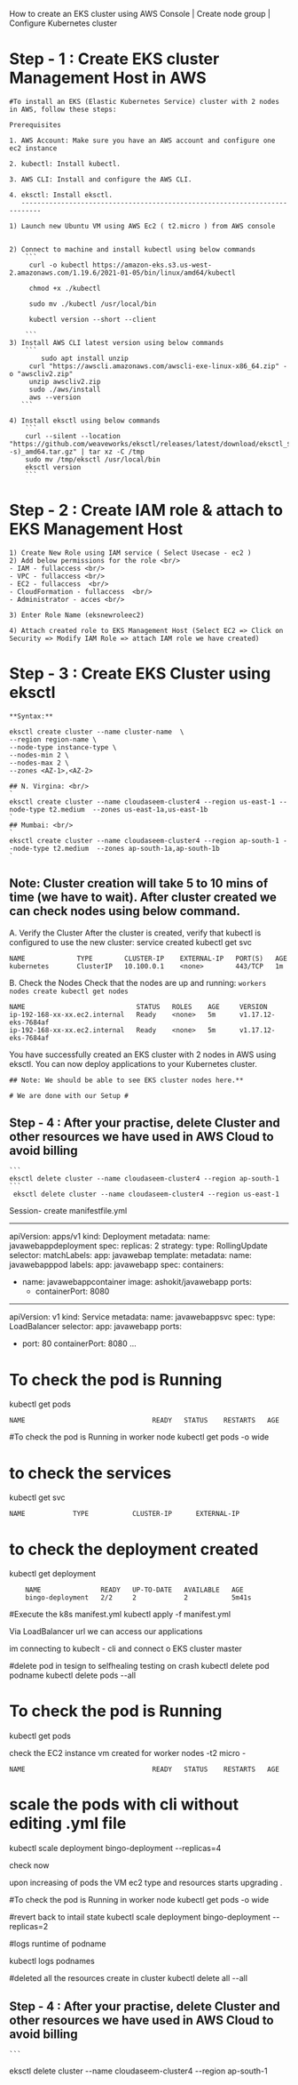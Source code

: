 How to create an EKS cluster using AWS Console | Create node group | Configure Kubernetes cluster


# Step - 1 : Create EKS cluster Management Host in AWS #

	#To install an EKS (Elastic Kubernetes Service) cluster with 2 nodes in AWS, follow these steps:

	Prerequisites

	1. AWS Account: Make sure you have an AWS account and configure one ec2 instance

	2. kubectl: Install kubectl. 

	3. AWS CLI: Install and configure the AWS CLI.

	4. eksctl: Install eksctl.
       ---------------------------------------------------------------------------

	1) Launch new Ubuntu VM using AWS Ec2 ( t2.micro ) from AWS console	


	2) Connect to machine and install kubectl using below commands  
        ```
         curl -o kubectl https://amazon-eks.s3.us-west-2.amazonaws.com/1.19.6/2021-01-05/bin/linux/amd64/kubectl

         chmod +x ./kubectl

         sudo mv ./kubectl /usr/local/bin

         kubectl version --short --client
  
        ```
	3) Install AWS CLI latest version using below commands 
        ```
        	sudo apt install unzip
       	 curl "https://awscli.amazonaws.com/awscli-exe-linux-x86_64.zip" -o "awscliv2.zip"
       	 unzip awscliv2.zip
       	 sudo ./aws/install
       	 aws --version
       ```

	4) Install eksctl using below commands
		```
		curl --silent --location "https://github.com/weaveworks/eksctl/releases/latest/download/eksctl_$(uname -s)_amd64.tar.gz" | tar xz -C /tmp
		sudo mv /tmp/eksctl /usr/local/bin
		eksctl version
		```
# Step - 2 : Create IAM role & attach to EKS Management Host #

	1) Create New Role using IAM service ( Select Usecase - ec2 )
	2) Add below permissions for the role <br/>
	- IAM - fullaccess <br/>
	- VPC - fullaccess <br/>
	- EC2 - fullaccess  <br/>
	- CloudFormation - fullaccess  <br/>
	- Administrator - acces <br/>
		
	3) Enter Role Name (eksnewroleec2) 

	4) Attach created role to EKS Management Host (Select EC2 => Click on Security => Modify IAM Role => attach IAM role we have created) 

# Step - 3 : Create EKS Cluster using eksctl # 
	**Syntax:** 

	eksctl create cluster --name cluster-name  \
	--region region-name \
	--node-type instance-type \
	--nodes-min 2 \
	--nodes-max 2 \ 
	--zones <AZ-1>,<AZ-2>

	## N. Virgina: <br/>
	`
	eksctl create cluster --name cloudaseem-cluster4 --region us-east-1 --node-type t2.medium  --zones us-east-1a,us-east-1b
	`	
	## Mumbai: <br/>
	`
	eksctl create cluster --name cloudaseem-cluster4 --region ap-south-1 --node-type t2.medium  --zones ap-south-1a,ap-south-1b
	`

## Note: Cluster creation will take 5 to 10 mins of time (we have to wait). After cluster created we can check nodes using below command.





A. Verify the Cluster
	After the cluster is created, verify that kubectl is configured to use the new cluster:
      service created
	kubectl get svc

	NAME             TYPE        CLUSTER-IP    EXTERNAL-IP   PORT(S)   AGE
	kubernetes       ClusterIP   10.100.0.1    <none>        443/TCP   1m


B. Check the Nodes
	Check that the nodes are up and running:
	`workers nodes create
	 kubectl get nodes  
	`

	NAME                            STATUS   ROLES    AGE     VERSION
	ip-192-168-xx-xx.ec2.internal   Ready    <none>   5m      v1.17.12-eks-7684af
	ip-192-168-xx-xx.ec2.internal   Ready    <none>   5m      v1.17.12-eks-7684af


You have successfully created an EKS cluster with 2 nodes in AWS using eksctl. You can now deploy applications to your Kubernetes cluster.

	## Note: We should be able to see EKS cluster nodes here.**

	# We are done with our Setup #
	
## Step - 4 : After your practise, delete Cluster and other resources we have used in AWS Cloud to avoid billing ##

	```
	eksctl delete cluster --name cloudaseem-cluster4 --region ap-south-1
	```
     eksctl delete cluster --name cloudaseem-cluster4 --region us-east-1



Session- create manifestfile.yml


---
apiVersion: apps/v1
kind: Deployment
metadata:
 name: javawebappdeployment
spec:
 replicas: 2
 strategy:
	type: RollingUpdate
 selector:
	matchLabels:
	app: javawebap
 template:
  metadata:
	name: javawebapppod
	labels:
	 app: javawebapp
  spec:
   containers:
   - name: javawebappcontainer
	 image: ashokit/javawebapp
	 ports:
	  - containerPort: 8080
---
apiVersion: v1
kind: Service
metadata:
 name: javawebappsvc
spec:
 type: LoadBalancer
 selector:
  app: javawebapp
 ports:
 - port: 80
   containerPort: 8080
...



# To check the pod is Running	
kubectl get pods

	NAME                                READY   STATUS    RESTARTS   AGE

#To check the pod is Running in worker node
kubectl get pods -o wide

# to check the services
kubectl get svc

	NAME            TYPE           CLUSTER-IP      EXTERNAL-IP 

# to check the deployment created
kubectl get deployment

		NAME               READY   UP-TO-DATE   AVAILABLE   AGE
		bingo-deployment   2/2     2            2           5m41s


#Execute the k8s manifest.yml 
kubectl apply -f manifest.yml

Via LoadBalancer url we can access our applications


im connecting to kubeclt - cli and connect o EKS cluster master



#delete pod in tesign to selfhealing testing on crash
kubectl delete pod   podname
kubectl delete pods --all

# To check the pod is Running	
kubectl get pods 

check the EC2 instance vm created for worker nodes -t2 micro -


	NAME                                READY   STATUS    RESTARTS   AGE

# scale the pods with cli without editing .yml file
kubectl scale deployment bingo-deployment --replicas=4
 
 check now

 upon increasing of pods the VM ec2 type and resources starts upgrading .

#To check the pod is Running in worker node
kubectl get pods -o wide



#revert back to intail state 
kubectl scale deployment bingo-deployment --replicas=2


#logs runtime of podname

kubectl logs podnames

#deleted all the resources create in cluster
kubectl delete all --all





## Step - 4 : After your practise, delete Cluster and other resources we have used in AWS Cloud to avoid billing ##

	```
eksctl delete cluster --name cloudaseem-cluster4 --region ap-south-1
